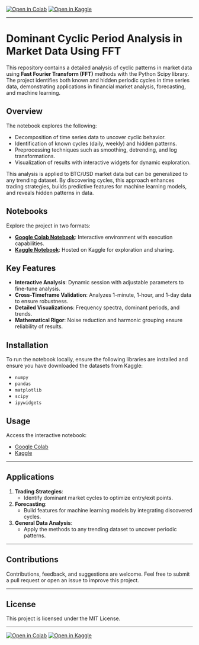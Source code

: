 [![Open in Colab](https://colab.research.google.com/assets/colab-badge.svg)](https://colab.research.google.com/drive/1uceczJlT-uT6qZnrRkLwd7EdczqUQ_dH)
[![Open in Kaggle](https://kaggle.com/static/images/open-in-kaggle.svg)](https://www.kaggle.com/code/imranbukhari/btcusd-cyclic-period-analysis-with-fft)

---
# Dominant Cyclic Period Analysis in Market Data Using FFT

This repository contains a detailed analysis of cyclic patterns in market data using **Fast Fourier Transform (FFT)** methods with the Python Scipy library. The project identifies both known and hidden periodic cycles in time series data, demonstrating applications in financial market analysis, forecasting, and machine learning.

## Overview

The notebook explores the following:
- Decomposition of time series data to uncover cyclic behavior.
- Identification of known cycles (daily, weekly) and hidden patterns.
- Preprocessing techniques such as smoothing, detrending, and log transformations.
- Visualization of results with interactive widgets for dynamic exploration.

This analysis is applied to BTC/USD market data but can be generalized to any trending dataset. By discovering cycles, this approach enhances trading strategies, builds predictive features for machine learning models, and reveals hidden patterns in data.

## Notebooks

Explore the project in two formats:
- **[Google Colab Notebook](https://colab.research.google.com/drive/1uceczJlT-uT6qZnrRkLwd7EdczqUQ_dH)**: Interactive environment with execution capabilities.
- **[Kaggle Notebook](https://www.kaggle.com/code/imranbukhari/btcusd-cyclic-period-analysis-with-fft)**: Hosted on Kaggle for exploration and sharing.

## Key Features

- **Interactive Analysis**: Dynamic session with adjustable parameters to fine-tune analysis.
- **Cross-Timeframe Validation**: Analyzes 1-minute, 1-hour, and 1-day data to ensure robustness.
- **Detailed Visualizations**: Frequency spectra, dominant periods, and trends.
- **Mathematical Rigor**: Noise reduction and harmonic grouping ensure reliability of results.

## Installation

To run the notebook locally, ensure the following libraries are installed and ensure you have downloaded the datasets from Kaggle:
- `numpy`
- `pandas`
- `matplotlib`
- `scipy`
- `ipywidgets`

## Usage
Access the interactive notebook:
   - [Google Colab](https://colab.research.google.com/drive/1uceczJlT-uT6qZnrRkLwd7EdczqUQ_dH)
   - [Kaggle](https://www.kaggle.com/code/imranbukhari/btcusd-cyclic-period-analysis-with-fft)

---

## Applications

1. **Trading Strategies**:
   - Identify dominant market cycles to optimize entry/exit points.
2. **Forecasting**:
   - Build features for machine learning models by integrating discovered cycles.
3. **General Data Analysis**:
   - Apply the methods to any trending dataset to uncover periodic patterns.

---

## Contributions

Contributions, feedback, and suggestions are welcome. Feel free to submit a pull request or open an issue to improve this project.

---

## License

This project is licensed under the MIT License.

---

[![Open in Colab](https://colab.research.google.com/assets/colab-badge.svg)](https://colab.research.google.com/drive/1uceczJlT-uT6qZnrRkLwd7EdczqUQ_dH)
[![Open in Kaggle](https://kaggle.com/static/images/open-in-kaggle.svg)](https://www.kaggle.com/code/imranbukhari/btcusd-cyclic-period-analysis-with-fft)
